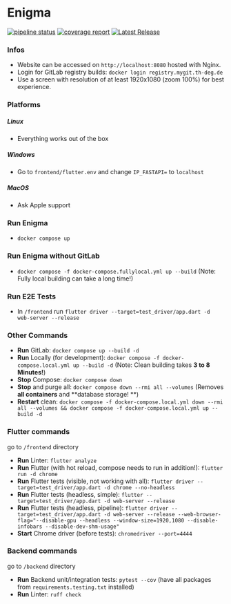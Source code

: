 # Enigma

[![pipeline status](https://mygit.th-deg.de/ts19084/enigma/badges/dev/pipeline.svg)](https://mygit.th-deg.de/ts19084/enigma/-/pipelines)
[![coverage report](https://mygit.th-deg.de/ts19084/enigma/badges/dev/coverage.svg)](https://mygit.th-deg.de/ts19084/enigma/-/commits/main)
[![Latest Release](https://mygit.th-deg.de/ts19084/enigma/-/badges/release.svg)](https://mygit.th-deg.de/ts19084/enigma/-/releases)

### Infos

- Website can be accessed on `http://localhost:8080` hosted with Nginx.
- Login for GitLab registry builds: `docker login registry.mygit.th-deg.de`
- Use a screen with resolution of at least 1920x1080 (zoom 100%) for best experience.

### Platforms

##### Linux

- Everything works out of the box

##### Windows

- Go to `frontend/flutter.env` and change `IP_FASTAPI=` to `localhost`

##### MacOS

- Ask Apple support

### Run Enigma

- `docker compose up`

### Run Enigma without GitLab

- `docker compose -f docker-compose.fullylocal.yml up --build` (Note: Fully local building can take a
  long time!)


### Run E2E Tests
- In `/frontend` run `flutter driver --target=test_driver/app.dart -d web-server --release`


### Other Commands

- **Run** GitLab: `docker compose up --build -d`
- **Run** Locally (for development): `docker compose -f docker-compose.local.yml up --build -d` (Note: Clean building takes **3 to 8
  Minutes!**)
- **Stop** Compose: `docker compose down`
- **Stop** and purge all: `docker compose down --rmi all --volumes` (Removes **all containers** and **database storage!
  **)
- **Restart**
  clean: `docker compose -f docker-compose.local.yml down --rmi all --volumes && docker compose -f docker-compose.local.yml up --build -d`

### Flutter commands

go to `/frontend` directory

- **Run** Linter: `flutter analyze`
- **Run** Flutter (with hot reload, compose needs to run in addition!): `flutter run -d chrome`
- **Run** Flutter tests (visible, not working with
  all): `flutter driver --target=test_driver/app.dart -d chrome --no-headless`
- **Run** Flutter tests (headless, simple): `flutter --target=test_driver/app.dart -d web-server --release`
- **Run** Flutter tests (headless,
  pipeline): `flutter driver --target=test_driver/app.dart -d web-server --release --web-browser-flag="--disable-gpu --headless --window-size=1920,1080 --disable-infobars --disable-dev-shm-usage"`
- **Start** Chrome driver (before tests): `chromedriver --port=4444`

### Backend commands

go to `/backend` directory

- **Run** Backend unit/integration tests: `pytest --cov` (have all packages from `requirements.testing.txt` installed)
- **Run** Linter: `ruff check`
